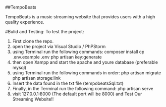 ##TempoBeats

TempoBeats is a music streaming website that provides users with a high quality experience.

#Bulid and Testing:
To test the project:
 1. First clone the repo.
 2. open the project via Visual Studio / PhPStorm
 3. using Terminal run the following commands:
   composer install
   cp .env.example .env
   php artisan key:generate
 4. then open Xampp and start the apache and youre database (preferable mysql)
 5. using Terminal run the following commands in order:
   php artisan migrate
   php artisan storage:link
 6. Insert the data found in the txt file (tempobeatsSql.txt)
 7. Finally, in the Terminal run the following command:
   php artisan serve
 8. visit 127.0.0.1:8000 (The default port will be 8000) and Test Our Streaming Website!!  
        
 

